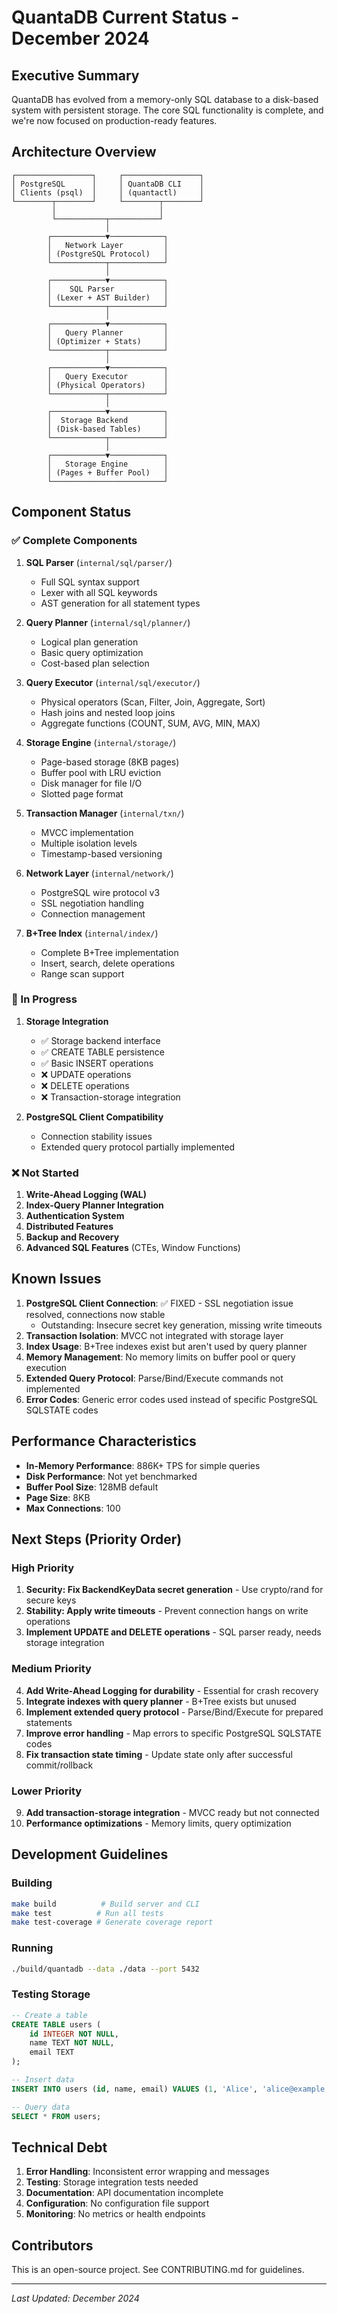 # QuantaDB Current Status - December 2024

## Executive Summary

QuantaDB has evolved from a memory-only SQL database to a disk-based system with persistent storage. The core SQL functionality is complete, and we're now focused on production-ready features.

## Architecture Overview

```
┌─────────────────┐     ┌─────────────────┐
│ PostgreSQL      │     │ QuantaDB CLI    │
│ Clients (psql)  │     │ (quantactl)     │
└────────┬────────┘     └────────┬────────┘
         │                       │
         └───────────┬───────────┘
                     │
        ┌────────────▼────────────┐
        │   Network Layer         │
        │ (PostgreSQL Protocol)   │
        └────────────┬────────────┘
                     │
        ┌────────────▼────────────┐
        │    SQL Parser           │
        │ (Lexer + AST Builder)   │
        └────────────┬────────────┘
                     │
        ┌────────────▼────────────┐
        │   Query Planner         │
        │ (Optimizer + Stats)     │
        └────────────┬────────────┘
                     │
        ┌────────────▼────────────┐
        │   Query Executor        │
        │ (Physical Operators)    │
        └────────────┬────────────┘
                     │
        ┌────────────▼────────────┐
        │  Storage Backend        │
        │ (Disk-based Tables)     │
        └────────────┬────────────┘
                     │
        ┌────────────▼────────────┐
        │   Storage Engine        │
        │ (Pages + Buffer Pool)   │
        └─────────────────────────┘
```

## Component Status

### ✅ Complete Components

1. **SQL Parser** (`internal/sql/parser/`)
   - Full SQL syntax support
   - Lexer with all SQL keywords
   - AST generation for all statement types

2. **Query Planner** (`internal/sql/planner/`)
   - Logical plan generation
   - Basic query optimization
   - Cost-based plan selection

3. **Query Executor** (`internal/sql/executor/`)
   - Physical operators (Scan, Filter, Join, Aggregate, Sort)
   - Hash joins and nested loop joins
   - Aggregate functions (COUNT, SUM, AVG, MIN, MAX)

4. **Storage Engine** (`internal/storage/`)
   - Page-based storage (8KB pages)
   - Buffer pool with LRU eviction
   - Disk manager for file I/O
   - Slotted page format

5. **Transaction Manager** (`internal/txn/`)
   - MVCC implementation
   - Multiple isolation levels
   - Timestamp-based versioning

6. **Network Layer** (`internal/network/`)
   - PostgreSQL wire protocol v3
   - SSL negotiation handling
   - Connection management

7. **B+Tree Index** (`internal/index/`)
   - Complete B+Tree implementation
   - Insert, search, delete operations
   - Range scan support

### 🔄 In Progress

1. **Storage Integration**
   - ✅ Storage backend interface
   - ✅ CREATE TABLE persistence
   - ✅ Basic INSERT operations
   - ❌ UPDATE operations
   - ❌ DELETE operations
   - ❌ Transaction-storage integration

2. **PostgreSQL Client Compatibility**
   - Connection stability issues
   - Extended query protocol partially implemented

### ❌ Not Started

1. **Write-Ahead Logging (WAL)**
2. **Index-Query Planner Integration**
3. **Authentication System**
4. **Distributed Features**
5. **Backup and Recovery**
6. **Advanced SQL Features** (CTEs, Window Functions)

## Known Issues

1. **PostgreSQL Client Connection**: ✅ FIXED - SSL negotiation issue resolved, connections now stable
   - Outstanding: Insecure secret key generation, missing write timeouts
2. **Transaction Isolation**: MVCC not integrated with storage layer
3. **Index Usage**: B+Tree indexes exist but aren't used by query planner
4. **Memory Management**: No memory limits on buffer pool or query execution
5. **Extended Query Protocol**: Parse/Bind/Execute commands not implemented
6. **Error Codes**: Generic error codes used instead of specific PostgreSQL SQLSTATE codes

## Performance Characteristics

- **In-Memory Performance**: 886K+ TPS for simple queries
- **Disk Performance**: Not yet benchmarked
- **Buffer Pool Size**: 128MB default
- **Page Size**: 8KB
- **Max Connections**: 100

## Next Steps (Priority Order)

### High Priority
1. **Security: Fix BackendKeyData secret generation** - Use crypto/rand for secure keys
2. **Stability: Apply write timeouts** - Prevent connection hangs on write operations
3. **Implement UPDATE and DELETE operations** - SQL parser ready, needs storage integration

### Medium Priority
4. **Add Write-Ahead Logging for durability** - Essential for crash recovery
5. **Integrate indexes with query planner** - B+Tree exists but unused
6. **Implement extended query protocol** - Parse/Bind/Execute for prepared statements
7. **Improve error handling** - Map errors to specific PostgreSQL SQLSTATE codes
8. **Fix transaction state timing** - Update state only after successful commit/rollback

### Lower Priority
9. **Add transaction-storage integration** - MVCC ready but not connected
10. **Performance optimizations** - Memory limits, query optimization

## Development Guidelines

### Building
```bash
make build          # Build server and CLI
make test          # Run all tests
make test-coverage # Generate coverage report
```

### Running
```bash
./build/quantadb --data ./data --port 5432
```

### Testing Storage
```sql
-- Create a table
CREATE TABLE users (
    id INTEGER NOT NULL,
    name TEXT NOT NULL,
    email TEXT
);

-- Insert data
INSERT INTO users (id, name, email) VALUES (1, 'Alice', 'alice@example.com');

-- Query data
SELECT * FROM users;
```

## Technical Debt

1. **Error Handling**: Inconsistent error wrapping and messages
2. **Testing**: Storage integration tests needed
3. **Documentation**: API documentation incomplete
4. **Configuration**: No configuration file support
5. **Monitoring**: No metrics or health endpoints

## Contributors

This is an open-source project. See CONTRIBUTING.md for guidelines.

---
*Last Updated: December 2024*